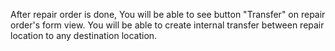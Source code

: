 After repair order is done, You will be able to see button "Transfer" on
repair order's form view. You will be able to create internal transfer
between repair location to any destination location.
